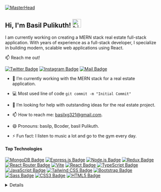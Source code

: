[![MasterHead](https://static.wixstatic.com/media/857760_0df7231ea1fd43e99e5dc2bd58960a67~mv2.jpg/v1/crop/x_0,y_818,w_5507,h_2079/fill/w_2660,h_828,al_c,q_90,usm_0.66_1.00_0.01,enc_auto/emile-perron-xrVDYZRGdw4-unsplash.jpg)](https://basil.social)
## Hi, I'm Basil Pulikuth! <img src="https://user-images.githubusercontent.com/1303154/88677602-1635ba80-d120-11ea-84d8-d263ba5fc3c0.gif" width="28px" height="28px" alt="hi">

I am currently working on creating a MERN stack real estate full-stack application. With years of experience as a full-stack developer, I specialize in building modern, scalable web applications using React.

:mailbox: Reach me out!

[![Twitter Badge](https://img.shields.io/badge/-@Bpulikuth-1ca0f1?style=flat&labelColor=1ca0f1&logo=twitter&logoColor=white&link=https://twitter.com/BPulikuth)](https://twitter.com/BPulikuth) [![Instagram Badge](https://img.shields.io/badge/-@basilpulikuth-e84393?style=flat&labelColor=e84393&logo=instagram&logoColor=white)](https://instagram.com/basil_pkt) [![Mail Badge](https://img.shields.io/badge/-basil_pkt-c0392b?style=flat&labelColor=c0392b&logo=gmail&logoColor=white)](mailto:basilxg321@gmail.com)

- 🔭 I’m currently working with the MERN stack for a real estate application.

- :computer: Most used line of code `git commit -m "Initial Commit"`

- 🤔 I’m looking for help with outstanding ideas for the real estate project.

- 📫 How to reach me: basilxg321@gmail.com.

- 😄 Pronouns: basilp, Bcoder, basil Pulikuth.

- ⚡ Fun fact: I listen to music a lot and go to the gym every day.

#### Top Technologies

[![MongoDB Badge](https://img.shields.io/badge/MongoDB-4EA94B?style=for-the-badge&labelColor=black&logo=mongodb&logoColor=589636)](#) [![Express.js Badge](https://img.shields.io/badge/Express.js-404D59?style=for-the-badge)](#) [![Node.js Badge](https://img.shields.io/badge/-Node.js-3C873A?style=for-the-badge&labelColor=black&logo=node.js&logoColor=3C873A)](#) [![Redux Badge](https://img.shields.io/badge/Redux-593D88?style=for-the-badge&labelColor=black&logo=redux&logoColor=764abc)](#) [![React Router Badge](https://img.shields.io/badge/React_Router-CA4245?style=for-the-badge&logo=react-router&labelColor=black&logoColor=E50914)](#) [![Vite](https://img.shields.io/badge/vite-%23646CFF.svg?style=for-the-badge&labelColor=black&logo=vite&logoColor=#9566FE)](#) [![React Badge](https://img.shields.io/badge/-React-61DBFB?style=for-the-badge&labelColor=black&logo=react&logoColor=61DBFB)](#) [![TypeScript Badge](https://img.shields.io/badge/-TypeScript-007acc?style=for-the-badge&labelColor=black&logo=typescript&logoColor=007acc)](#) [![JavaScript Badge](https://img.shields.io/badge/-JavaScript-F0DB4F?style=for-the-badge&labelColor=black&logo=javascript&logoColor=F0DB4F)](#) [![Tailwind CSS Badge](https://img.shields.io/badge/Tailwind_CSS-38B2AC?style=for-the-badge&labelColor=black&logo=tailwind-css&logoColor=4dc0b5)](#) [![Bootstrap Badge](https://img.shields.io/badge/Bootstrap-563D7C?style=for-the-badge&labelColor=black&logo=bootstrap&logoColor=563d7c)](#)  [![Sass Badge](https://img.shields.io/badge/Sass-CC6699?style=for-the-badge&labelColor=black&logo=sass&logoColor=cd6799)](#) [![CSS3 Badge](https://img.shields.io/badge/CSS3-1572B6?style=for-the-badge&labelColor=black&logo=css3&logoColor=2965f1)](#) [![HTML5 Badge](https://img.shields.io/badge/HTML5-E34F26?style=for-the-badge&labelColor=black&logo=html5&logoColor=e34c26)](#) 

<details>

#### Coding Stats

```text
React JS       ██████████████▓░░░░░░░░░░   68.29 % 
JavaScript     ██████████████████░░░░░░▒   75.61 % 
Sass           ████████████████████░░░░░   80.63 % 
HTML           ████████████████████████░   98.25 % 
NPM            ███████████████░░░░░░░░░░   66.19 % 
